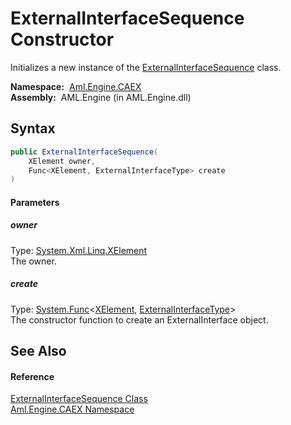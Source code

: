 ExternalInterfaceSequence Constructor
=====================================
Initializes a new instance of the [ExternalInterfaceSequence][1] class.

  **Namespace:**  [Aml.Engine.CAEX][2]  
  **Assembly:**  AML.Engine (in AML.Engine.dll)

Syntax
------

```csharp
public ExternalInterfaceSequence(
	XElement owner,
	Func<XElement, ExternalInterfaceType> create
)
```

#### Parameters

##### *owner*
Type: [System.Xml.Linq.XElement][3]  
The owner.

##### *create*
Type: [System.Func][4]&lt;[XElement][3], [ExternalInterfaceType][5]>  
The constructor function to create an ExternalInterface object.


See Also
--------

#### Reference
[ExternalInterfaceSequence Class][1]  
[Aml.Engine.CAEX Namespace][2]  

[1]: README.md
[2]: ../README.md
[3]: https://docs.microsoft.com/dotnet/api/system.xml.linq.xelement
[4]: https://docs.microsoft.com/dotnet/api/system.func-2
[5]: ../ExternalInterfaceType/README.md
[6]: https://www.automationml.org
[7]: ../../icons/logoShade.png